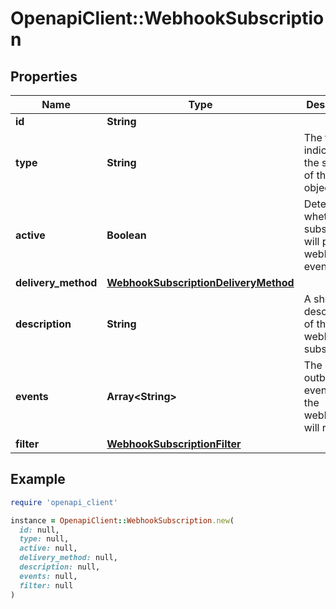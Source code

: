 # OpenapiClient::WebhookSubscription

## Properties

| Name | Type | Description | Notes |
| ---- | ---- | ----------- | ----- |
| **id** | **String** |  | [optional][readonly] |
| **type** | **String** | The type indicating the schema of the object. | [default to &#39;webhook_subscription&#39;] |
| **active** | **Boolean** | Determines whether this subscription will produce webhook events. | [optional][default to true] |
| **delivery_method** | [**WebhookSubscriptionDeliveryMethod**](WebhookSubscriptionDeliveryMethod.md) |  |  |
| **description** | **String** | A short description of the webhook subscription. | [optional] |
| **events** | **Array&lt;String&gt;** | The set of outbound event types the webhook will receive. |  |
| **filter** | [**WebhookSubscriptionFilter**](WebhookSubscriptionFilter.md) |  |  |

## Example

```ruby
require 'openapi_client'

instance = OpenapiClient::WebhookSubscription.new(
  id: null,
  type: null,
  active: null,
  delivery_method: null,
  description: null,
  events: null,
  filter: null
)
```

